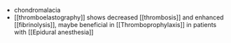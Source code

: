- chondromalacia
- [[thromboelastography]] shows decreased [[thrombosis]] and enhanced [[fibrinolysis]], maybe beneficial in [[Thromboprophylaxis]] in patients with [[Epidural anesthesia]] 